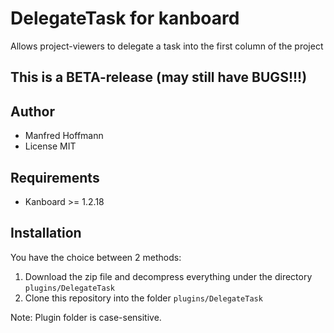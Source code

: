 DelegateTask for kanboard
===================================

Allows project-viewers to delegate a task into the first column of the project

## This is a BETA-release (may still have BUGS!!!)

Author
------

- Manfred Hoffmann
- License MIT

Requirements
------------

- Kanboard >= 1.2.18

Installation
------------

You have the choice between 2 methods:

1. Download the zip file and decompress everything under the directory `plugins/DelegateTask`
2. Clone this repository into the folder `plugins/DelegateTask`

Note: Plugin folder is case-sensitive.
